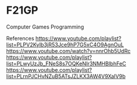 # F21GP
Computer Games Programming


References
https://www.youtube.com/playlist?list=PLPV2KyIb3jR53Jce9hP7G5xC4O9AgnOuL
https://www.youtube.com/watch?v=nnrOhb5UdRc
https://www.youtube.com/playlist?list=PLwyUzJb_FNeS8s7OQKeNIr3NMHBIbhFeC
https://www.youtube.com/playlist?list=PLrnPJCHvNZuB5ATsJZLKX3AW4V9XaIV9b
